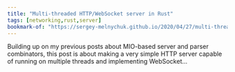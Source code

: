 ```yaml
---
title: "Multi-threaded HTTP/WebSocket server in Rust"
tags: [networking,rust,server]
bookmark-of: "https://sergey-melnychuk.github.io/2020/04/27/multi-threaded-http-websocket-server-in-rust/"
---
```

Building up on my previous posts about MIO-based server and parser combinators, this post is about making a very simple HTTP server capable of running on multiple threads and implementing WebSocket...
